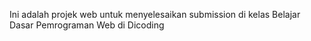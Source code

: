 Ini adalah projek web untuk menyelesaikan submission di kelas Belajar Dasar Pemrograman Web di Dicoding 
